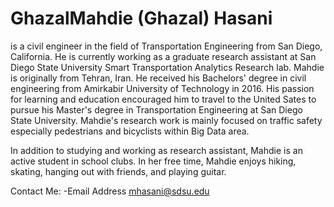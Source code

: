 


# GhazalMahdie (Ghazal) Hasani 
is a civil engineer in the field of Transportation Engineering from San Diego, California. He is currently working as a graduate research assistant at San Diego State University Smart Transportation Analytics Research lab. Mahdie is originally from Tehran, Iran. He received his Bachelors' degree in civil engineering from Amirkabir University of Technology in 2016. His passion for learning and education encouraged him to travel to the United Sates to pursue his Master's degree in Transportation Engineering at San Diego State University. Mahdie's research work is mainly focused on traffic safety especially pedestrians and bicyclists within Big Data area.

In addition to studying and working as research assistant, Mahdie is an active student in school clubs. In her free time, Mahdie enjoys hiking, skating, hanging out with friends, and playing guitar.





Contact Me:
-Email Address       mhasani@sdsu.edu
